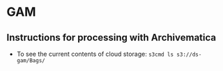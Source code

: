 # GAM


## Instructions for processing with Archivematica
- To see the current contents of cloud storage: `s3cmd ls s3://ds-gam/Bags/`
